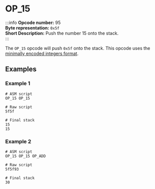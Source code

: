 # OP_15
:::info
**Opcode number:** 95  
**Byte representation:**  `0x5f`  
**Short Description:** Push the number 15 onto the stack.  
:::

The `OP_15` opcode will push `0x5f` onto the stack. This opcode uses the [minimally encoded integers format](../overview/numbers.md#minimally-encoded-integers).

## Examples
### Example 1
```shell
# ASM script
OP_15 OP_15

# Raw script
5f5f

# Final stack
15
15
```

### Example 2
```shell
# ASM script
OP_15 OP_15 OP_ADD

# Raw script
5f5f93

# Final stack
30
```
